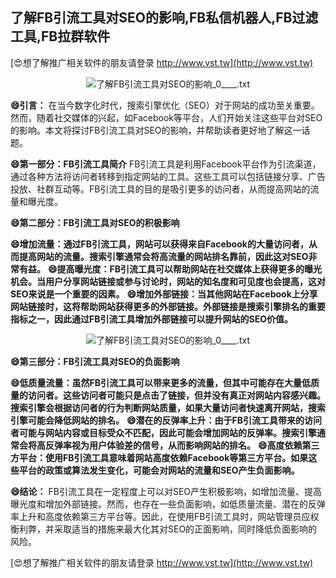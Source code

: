 ## **了解FB引流工具对SEO的影响,FB私信机器人,FB过滤工具,FB拉群软件**

[😍想了解推广相关软件的朋友请登录 http://www.vst.tw](http://www.vst.tw)

 <center><img src="https://vst.tw/MP4/tuiguang/png/3.png" alt="了解FB引流工具对SEO的影响_0____.txt"></center>

**😄引言：**
在当今数字化时代，搜索引擎优化（SEO）对于网站的成功至关重要。然而，随着社交媒体的兴起，如Facebook等平台，人们开始关注这些平台对SEO的影响。本文将探讨FB引流工具对SEO的影响，并帮助读者更好地了解这一话题。

**😄第一部分：FB引流工具简介**
FB引流工具是利用Facebook平台作为引流渠道，通过各种方法将访问者转移到指定网站的工具。这些工具可以包括链接分享、广告投放、社群互动等。FB引流工具的目的是吸引更多的访问者，从而提高网站的流量和曝光度。

**😄第二部分：FB引流工具对SEO的积极影响**

**😄增加流量：通过FB引流工具，网站可以获得来自Facebook的大量访问者，从而提高网站的流量。搜索引擎通常会将高流量的网站排名靠前，因此这对SEO非常有益。**
**😄提高曝光度：FB引流工具可以帮助网站在社交媒体上获得更多的曝光机会。当用户分享网站链接或参与讨论时，网站的知名度和可见度也会提高，这对SEO来说是一个重要的因素。**
**😄增加外部链接：当其他网站在Facebook上分享网站链接时，这将帮助网站获得更多的外部链接。外部链接是搜索引擎排名的重要指标之一，因此通过FB引流工具增加外部链接可以提升网站的SEO价值。**

 <center><img src="https://vst.tw/MP4/tuiguang/png/0.png" alt="了解FB引流工具对SEO的影响_0____.txt"></center>

**😄第三部分：FB引流工具对SEO的负面影响**

**😄低质量流量：虽然FB引流工具可以带来更多的流量，但其中可能存在大量低质量的访问者。这些访问者可能只是点击了链接，但并没有真正对网站内容感兴趣。搜索引擎会根据访问者的行为判断网站质量，如果大量访问者快速离开网站，搜索引擎可能会降低网站的排名。**
**😄潜在的反弹率上升：由于FB引流工具带来的访问者可能与网站内容或目标受众不匹配，因此可能会增加网站的反弹率。搜索引擎通常会将高反弹率视为用户体验差的信号，从而影响网站的排名。**
**😄高度依赖第三方平台：使用FB引流工具意味着网站高度依赖Facebook等第三方平台。如果这些平台的政策或算法发生变化，可能会对网站的流量和SEO产生负面影响。**

**😄结论：**
FB引流工具在一定程度上可以对SEO产生积极影响，如增加流量、提高曝光度和增加外部链接。然而，也存在一些负面影响，如低质量流量、潜在的反弹率上升和高度依赖第三方平台等。因此，在使用FB引流工具时，网站管理员应权衡利弊，并采取适当的措施来最大化其对SEO的正面影响，同时降低负面影响的风险。

[😍想了解推广相关软件的朋友请登录 http://www.vst.tw](http://www.vst.tw)



